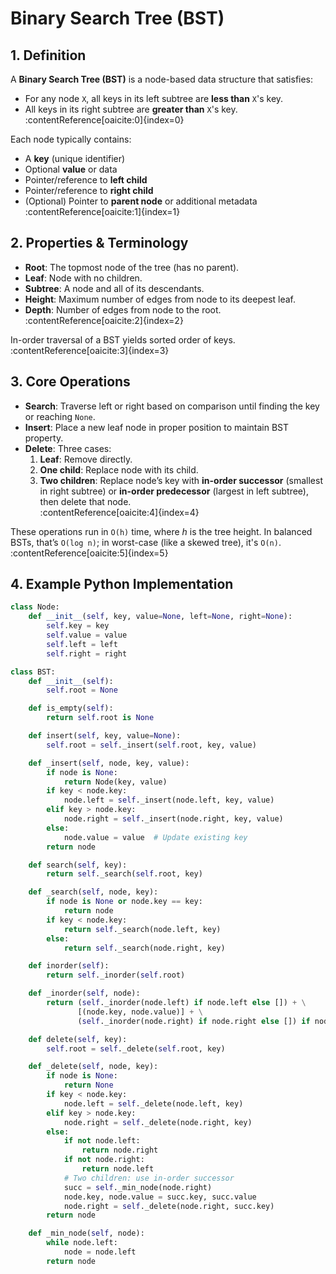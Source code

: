 # Binary Search Tree (BST)

## 1. Definition

A **Binary Search Tree (BST)** is a node-based data structure that satisfies:
- For any node `X`, all keys in its left subtree are **less than** `X`'s key.
- All keys in its right subtree are **greater than** `X`'s key.  
:contentReference[oaicite:0]{index=0}

Each node typically contains:
- A **key** (unique identifier)
- Optional **value** or data
- Pointer/reference to **left child**
- Pointer/reference to **right child**
- (Optional) Pointer to **parent node** or additional metadata  
:contentReference[oaicite:1]{index=1}

## 2. Properties & Terminology

- **Root**: The topmost node of the tree (has no parent).
- **Leaf**: Node with no children.
- **Subtree**: A node and all of its descendants.
- **Height**: Maximum number of edges from node to its deepest leaf.
- **Depth**: Number of edges from node to the root.  
:contentReference[oaicite:2]{index=2}

In-order traversal of a BST yields sorted order of keys.  
:contentReference[oaicite:3]{index=3}

## 3. Core Operations

- **Search**: Traverse left or right based on comparison until finding the key or reaching `None`.  
- **Insert**: Place a new leaf node in proper position to maintain BST property.
- **Delete**: Three cases:
  1. **Leaf**: Remove directly.
  2. **One child**: Replace node with its child.
  3. **Two children**: Replace node’s key with **in-order successor** (smallest in right subtree) or **in-order predecessor** (largest in left subtree), then delete that node.  
    :contentReference[oaicite:4]{index=4}

These operations run in `O(h)` time, where *h* is the tree height. In balanced BSTs, that’s `O(log n)`; in worst-case (like a skewed tree), it's `O(n)`.  
:contentReference[oaicite:5]{index=5}

## 4. Example Python Implementation

```python
class Node:
    def __init__(self, key, value=None, left=None, right=None):
        self.key = key
        self.value = value
        self.left = left
        self.right = right

class BST:
    def __init__(self):
        self.root = None

    def is_empty(self):
        return self.root is None

    def insert(self, key, value=None):
        self.root = self._insert(self.root, key, value)

    def _insert(self, node, key, value):
        if node is None:
            return Node(key, value)
        if key < node.key:
            node.left = self._insert(node.left, key, value)
        elif key > node.key:
            node.right = self._insert(node.right, key, value)
        else:
            node.value = value  # Update existing key
        return node

    def search(self, key):
        return self._search(self.root, key)

    def _search(self, node, key):
        if node is None or node.key == key:
            return node
        if key < node.key:
            return self._search(node.left, key)
        else:
            return self._search(node.right, key)

    def inorder(self):
        return self._inorder(self.root)

    def _inorder(self, node):
        return (self._inorder(node.left) if node.left else []) + \
               [(node.key, node.value)] + \
               (self._inorder(node.right) if node.right else []) if node else []

    def delete(self, key):
        self.root = self._delete(self.root, key)

    def _delete(self, node, key):
        if node is None:
            return None
        if key < node.key:
            node.left = self._delete(node.left, key)
        elif key > node.key:
            node.right = self._delete(node.right, key)
        else:
            if not node.left:
                return node.right
            if not node.right:
                return node.left
            # Two children: use in-order successor
            succ = self._min_node(node.right)
            node.key, node.value = succ.key, succ.value
            node.right = self._delete(node.right, succ.key)
        return node

    def _min_node(self, node):
        while node.left:
            node = node.left
        return node
